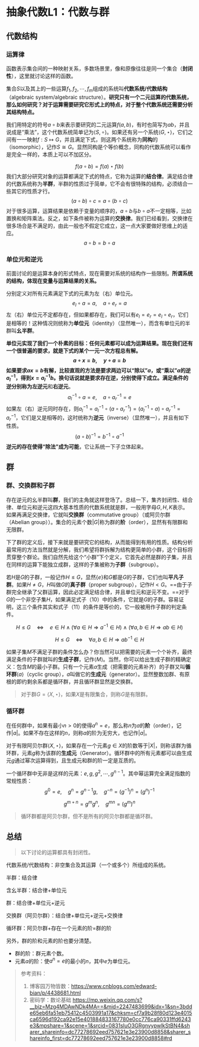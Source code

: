 # 抽象代数L1：代数与群

## 代数结构

### 运算律

函数表示集合间的一种映射关系，多数场景里，像和原像往往是同一个集合（**封闭性**），这里就讨论这样的函数。

集合$S$以及其上的一些运算$f_1,f_2,\cdots,f_m$组成的系统叫**代数系统/代数结构**（algebraic system/algebraic structure）。**研究只有一个二元运算的代数系统，那么如何研究？对于运算需要研究它形式上的特点，对于整个代数系统还需要分析其结构特点。**

我们用特定的符号$a\circ b$来表示要研究的二元运算$f(a,b)$，有时也简写为$ab$，并且说成是“乘法”，这个代数系统简单记为$\langle S,\circ\rangle$。如果还有另一个系统$\langle G,\star\rangle$，它们之间有一一映射$f:S\mapsto G$，并且满足下式，则这两个系统称为**同构**的（isomorphic），记作$S\cong G$。显然同构是个等价概念，同构的代数系统可以看作是完全一样的，本质上可以不加区分。

$$
f(a\circ b)=f(a)\star f(b)
$$
我们大部分研究对象的运算都满足下式的特点，它称为运算的**结合律**。满足结合律的代数系统称为**半群**，半群的性质过于简单，它不会有很特殊的结构，必须结合一些其它的性质才行。
$$
(a\circ b)\circ c=a\circ(b\circ c)
$$
对于很多运算，运算结果是依赖于变量的顺序的，$a\circ b$与$b\circ a$不一定相等，比如置换和矩阵乘法。反之，如下条件被称为运算的**交换律**。我们已经看到，交换律在很多场合是不满足的，由此一般也不假定它成立，这一点大家要做好思维上的适应。
$$
a\circ b=b\circ a
$$

### 单位元和逆元

前面讨论的是运算本身的形式特点，现在需要对系统的结构作一些限制。**所谓系统的结构，体现在变量与运算结果的关系。**

分别定义对所有元素满足下式的元素为左（右）单位元。
$$
e_l\circ a=a,\quad a\circ e_r=a
$$
左（右）单位元不定都存在，但如果都存在，我们可以有$e_l=e_r=e_l\circ e_r$，它们是相等的！这种情况则统称为**单位元**（identity）（显然唯一），而含有单位元的半群叫**幺半群**。

**单位元实现了我们一个朴素的目标：任何元素都可以成为运算结果。**现在我们还有一个很普遍的要求，就是下式的某个一元一次方程总有解。
$$
a\circ x=b,\quad y\circ a=b
$$
如果要求$ax=b$有解，比较直观的方法是要求两边可以“除以”$a$，或“乘以”$a$的逆$a_l^{-1}$，得到$x=a_l^{-1}b$。换句话说就是要求存在逆，分别使得下成立。满足条件的逆分别称为**左逆元**和**右逆元**。
$$
a_l^{-1}\circ a=e,\quad a\circ a_r^{-1}=e
$$
如果左（右）逆元同时存在，则$a_l^{-1}=a_l^{-1}\circ(a\circ a_r^{-1})=(a_l^{-1}\circ a)\circ a_r^{-1}=a_r^{-1}$，它们是又是相等的，这时统称为**逆元**（inverse）（显然唯一），并且有如下性质。
$$
(a\circ b)^{-1}=b^{-1}\circ a^{-1}
$$
**逆元的存在使得“除法”成为可能**，它让系统一下子立体起来。



## 群

### 群、交换群和子群

存在逆元的幺半群叫**群**，我们的主角就这样登场了。总结一下，集齐封闭性、结合律、单位元和逆元这四大基本性质的代数系统就是群，一般用字母$G,H,K$表示。如果再满足交换律，它就叫**交换群**（commutative group）（或阿贝尔群（Abelian group））。集合的元素个数$|G|$称为群的**阶**（order），显然有有限群和无限群。

下了群的定义后，接下来就是要研究它的结构，从而能得到有用的性质。结构分析最常用的方法当然就是分解，我们希望将群拆解为结构更简单的小群，这个目标将贯穿整个群论。我们自然先给这个“小群”下个定义，它首先必然是群的子集，并且在同样的运算下能独立成群，这样的子集被称为**子群**（subgroup）。

若$H$是$G$的子群，一般记作$H\leqslant G$，显然$\{e\}$和$G$都是$G$的子群，它们也叫**平凡子群**。如果$H\neq G$，$H$叫做$G$的**真子群**（proper subgroup），记作$H<G$。==由于子群完全继承了父群运算，因此必定满足结合律，并且单位元和逆元不变。==对于$G$的一个非空子集$H$，如果满足式子（10）中的条件，它就是$G$的子群。容易证明，这三个条件其实和式子（11）的条件是等价的，它一般被用作子群的判定条件。

$$
H\leqslant G\quad\Leftrightarrow\quad e\in H\:\wedge\:(\forall a\in H\Rightarrow a^{-1}\in H)\:\wedge\:(\forall a,b\in H\Rightarrow ab\in H)\tag{10}
$$

$$
H\leqslant G\quad\Leftrightarrow\quad\forall a,b\in H\Rightarrow ab^{-1}\in H\tag{11}
$$

如果子集$M$不满足子群的条件怎么办？你当然可以把需要的元素一个个补齐，最终满足条件的子群就叫的**生成子群**，记作$\langle M\rangle$。当然，你可以给出生成子群的精确定义：包含$M$的最小子群。只有一个元素$a$生成（把需要的元素补齐）的子群又叫**循环群**$\langle a\rangle$（cyclic group），$a$叫做它的**生成元**（generator）。显然整数加群、有原根的即约剩余系都是循环群，并且循环群显然是交换群。

>对于群$G=\langle X,\star\rangle$，如果$X$是有限集合，则称$G$是有限群。

### 循环群

在任何群中，如果有最小$n>0$的使得$a^n=e$，那么称$n$为$a$的**阶**（order），记作$|a|$。如果不存在这样的$n$，则称$a$的阶为无穷大，也记作$|a|$。

对于有限阿贝尔群$\langle X,\star\rangle$，如果存在一个元素$g\in X$的阶数等于$|X|$，则称该群为循环群，元素$g$称为该群的**生成元**（Generator）。循环群中的所有元素都可以由生成元$g$通过幂次运算得到，且生成元和群的阶一定是互质的。

一个循环群中无非是这样的元素：$e,g,g^2,\cdots,g^{n-1}$。其中幂运算完全满足指数的常规性质：
$$
g^0=e,\quad  g^n=g^{n-1}g,\quad  g^{-n}=(g^{-1})^n=(g^n)^{-1}\tag{12}
$$

$$
g^{m+n}=g^mg^n,\quad g^{mn}=(g^m)^n\tag{13}
$$

> 循环群都是阿贝尔群，但不是所有的阿贝尔群都是循环群。



## 总结

> 以下讨论的运算都具有封闭性。

代数系统/代数结构：非空集合及其运算（一个或多个）所组成的系统。

半群：结合律

含幺半群：结合律+单位元

群：结合律+单位元+逆元

交换群（阿贝尔群）：结合律+单位元+逆元+交换律

循环群：阿贝尔群+存在一个元素的阶=群的阶



另外，群的阶和元素的阶也要分清楚。

- 群的阶：群元素个数。
- 元素$a$的阶：使$a^n=e$的最小的$n$，其中$e$为单位元。



> 参考资料：
>
> 1. 博客园万物皆数：https://www.cnblogs.com/edward-bian/p/4438681.html
> 1. 密码学：数论基础 https://mp.weixin.qq.com/s?__biz=Mzg4MDAwNDk4MA==&mid=2247483699&idx=1&sn=3bdde65eb6fa51eb75412c4503991a17&chksm=cf7a9b28f80d123e4015ca6596d192ca92e15e401884833167780e0cc776ca90331ffd6243e3&mpshare=1&scene=1&srcid=0831sluO3GRgnvypwlkStBN4&sharer_shareinfo=dc77278692eed757621e3e23900d8858&sharer_shareinfo_first=dc77278692eed757621e3e23900d8858#rd